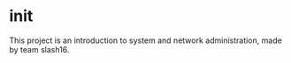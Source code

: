 # init

This project is an introduction to system and network administration, made by team slash16.
